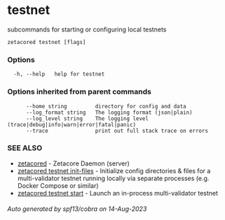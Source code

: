 # testnet

subcommands for starting or configuring local testnets

```
zetacored testnet [flags]
```

### Options

```
  -h, --help   help for testnet
```

### Options inherited from parent commands

```
      --home string         directory for config and data 
      --log_format string   The logging format (json|plain) 
      --log_level string    The logging level (trace|debug|info|warn|error|fatal|panic) 
      --trace               print out full stack trace on errors
```

### SEE ALSO

* [zetacored](zetacored.md)	 - Zetacore Daemon (server)
* [zetacored testnet init-files](zetacored_testnet_init-files.md)	 - Initialize config directories & files for a multi-validator testnet running locally via separate processes (e.g. Docker Compose or similar)
* [zetacored testnet start](zetacored_testnet_start.md)	 - Launch an in-process multi-validator testnet

###### Auto generated by spf13/cobra on 14-Aug-2023
